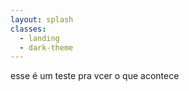 ```yaml
---
layout: splash
classes:
  - landing
  - dark-theme
---
```



esse é um teste pra vcer o que acontece
